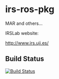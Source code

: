 irs-ros-pkg
=====================

MAR and others...

IRSLab website:

http://www.irs.uji.es/


## Build Status

[![Build Status](https://travis-ci.org/uji-ros-pkg/underwater_simulation.png?branch=hydro-devel)](https://travis-ci.org/uji-ros-pkg/underwater_simulation)


